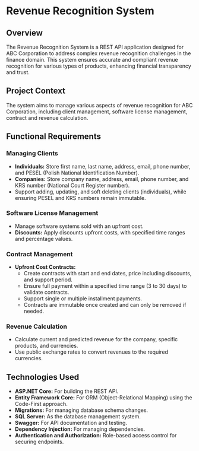 # Revenue Recognition System

## Overview
The Revenue Recognition System is a REST API application designed for ABC Corporation to address complex revenue recognition challenges in the finance domain. This system ensures accurate and compliant revenue recognition for various types of products, enhancing financial transparency and trust.

## Project Context
The system aims to manage various aspects of revenue recognition for ABC Corporation, including client management, software license management, contract and revenue calculation.

## Functional Requirements

### Managing Clients
- **Individuals:** Store first name, last name, address, email, phone number, and PESEL (Polish National Identification Number).
- **Companies:** Store company name, address, email, phone number, and KRS number (National Court Register number).
- Support adding, updating, and soft deleting clients (individuals), while ensuring PESEL and KRS numbers remain immutable.

### Software License Management
- Manage software systems sold with an upfront cost.
- **Discounts:** Apply discounts upfront costs, with specified time ranges and percentage values.

### Contract Management
- **Upfront Cost Contracts:**
  - Create contracts with start and end dates, price including discounts, and support period.
  - Ensure full payment within a specified time range (3 to 30 days) to validate contracts.
  - Support single or multiple installment payments.
  - Contracts are immutable once created and can only be removed if needed.

### Revenue Calculation
- Calculate current and predicted revenue for the company, specific products, and currencies.
- Use public exchange rates to convert revenues to the required currencies.

## Technologies Used
- **ASP.NET Core:** For building the REST API.
- **Entity Framework Core:** For ORM (Object-Relational Mapping) using the Code-First approach.
- **Migrations:** For managing database schema changes.
- **SQL Server:** As the database management system.
- **Swagger:** For API documentation and testing.
- **Dependency Injection:** For managing dependencies.
- **Authentication and Authorization:** Role-based access control for securing endpoints.
